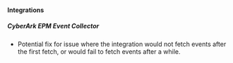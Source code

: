 
#### Integrations

##### CyberArk EPM Event Collector

- Potential fix for issue where the integration would not fetch events after the first fetch, or would fail to fetch events after a while.
